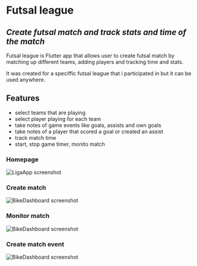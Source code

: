 # Futsal league
## _Create futsal match and track stats and time of the match_

Futsal league is Flutter app that allows user to create futsal match by matching up different teams, adding players and tracking time and stats.

It was created for a speciffic futsal league that i participated in but it can be used anywhere.

## Features

- select teams that are playing
- select player playing for each team
- take notes of game events like goals, assists and own goals
- take notes of a player that scored a goal or created an assist
- track match time
- start, stop game timer, monito match

### Homepage
![LigaApp screenshot](resources/homepage.jpg "HomePage")

### Create match
![BikeDashboard screenshot](resources/create_match.jpg "App preview")

### Monitor match
![BikeDashboard screenshot](resources/monitor_match.jpg "App preview")

### Create match event
![BikeDashboard screenshot](resources/create_match_event.jpg "App preview")